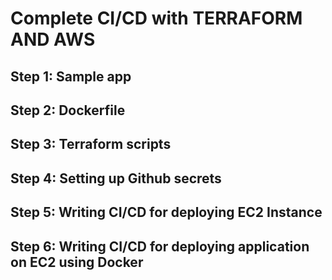 # Complete CI/CD with TERRAFORM AND AWS
## Step 1: Sample app
## Step 2: Dockerfile
## Step 3: Terraform scripts
## Step 4: Setting up Github secrets
## Step 5: Writing CI/CD for deploying EC2 Instance
## Step 6: Writing CI/CD for deploying application on EC2 using Docker